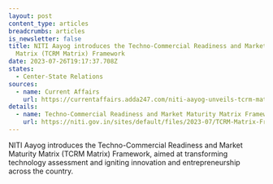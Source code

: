 ```yaml
---
layout: post
content_type: articles
breadcrumbs: articles
is_newsletter: false
title: NITI Aayog introduces the Techno-Commercial Readiness and Market Maturity
  Matrix (TCRM Matrix) Framework
date: 2023-07-26T19:17:37.708Z
states:
  - Center-State Relations
sources:
  - name: Current Affairs
    url: https://currentaffairs.adda247.com/niti-aayog-unveils-tcrm-matrix-framework-to-revolutionize-technology-assessment-and-drive-innovation-in-india/
details:
  - name: Techno-Commercial Readiness and Market Maturity Matrix Framework
    url: https://niti.gov.in/sites/default/files/2023-07/TCRM-Matrix-Framework-FAD3.pdf
---
```

NITI Aayog introduces the Techno-Commercial Readiness and Market Maturity Matrix (TCRM Matrix) Framework, aimed at transforming technology assessment and igniting innovation and entrepreneurship across the country.
